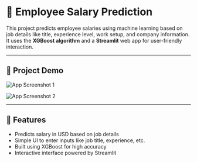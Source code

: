 # 💼 Employee Salary Prediction

This project predicts employee salaries using machine learning based on job details like title, experience level, work setup, and company information. It uses the **XGBoost algorithm** and a **Streamlit** web app for user-friendly interaction.

---

## 🚀 Project Demo

![App Screenshot 1](screenshot/pic1.jpg)

![App Screenshot 2](https://github.com/your-username/employee-salary-predictor/blob/main/screenshots/prediction.png)

---

## 📌 Features

- Predicts salary in USD based on job details
- Simple UI to enter inputs like job title, experience, etc.
- Built using XGBoost for high accuracy
- Interactive interface powered by Streamlit
